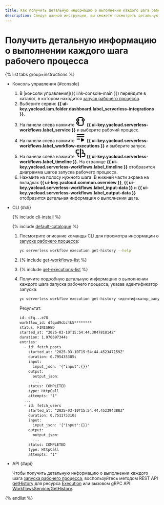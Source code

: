 ```yaml
---
title: Как получить детальную информацию о выполнении каждого шага рабочего процесса
description: Следуя данной инструкции, вы сможете посмотреть детальную информацию о выполнении каждого шага рабочего процесса {{ sw-full-name }}.
---
```


# Получить детальную информацию о выполнении каждого шага рабочего процесса

{% list tabs group=instructions %}

- Консоль управления {#console}

  1. В [консоли управления]({{ link-console-main }}) перейдите в каталог, в котором находится [запуск рабочего процесса](../../../concepts/workflows/execution.md).
  1. Выберите сервис **{{ ui-key.yacloud.iam.folder.dashboard.label_serverless-integrations }}**.
  1. На панели слева нажмите ![image](../../../../_assets/console-icons/graph-node.svg) **{{ ui-key.yacloud.serverless-workflows.label_service }}** и выберите рабочий процесс.
  1. На панели слева нажмите ![image](../../../../_assets/console-icons/bars-play.svg) **{{ ui-key.yacloud.serverless-workflows.label_workflow-executions }}** и выберите запуск.
  1. На панели слева нажмите ![image](../../../../_assets/console-icons/timeline.svg) **{{ ui-key.yacloud.serverless-workflows.label_timeline }}**. На странице **{{ ui-key.yacloud.serverless-workflows.label_timeline }}** отобразится диаграмма шагов запуска рабочего процесса.
  1. Нажмите на полосу нужного шага. В нижней части экрана на вкладках **{{ ui-key.yacloud.common.overview }}**, **{{ ui-key.yacloud.serverless-workflows.label_input-data }}** и **{{ ui-key.yacloud.serverless-workflows.label_output-data }}** отобразится детальная информация о выполнении шага.

- CLI {#cli}

  {% include [cli-install](../../../../_includes/cli-install.md) %}

  {% include [default-catalogue](../../../../_includes/default-catalogue.md) %}

  1. Посмотрите описание команды CLI для просмотра информации о [запуске рабочего процесса](../../../concepts/workflows/execution.md):

      ```bash
      yc serverless workflow execution get-history --help
      ```

  1. {% include [get-workflows-list](../../../../_includes/serverless-integrations/get-workflows-list.md) %}
  1. {% include [get-executions-list](../../../../_includes/serverless-integrations/get-executions-list.md) %}
  1. Получите подробную детальную информацию о выполнении каждого шага запуска рабочего процесса, указав идентификатор запуска:

      ```bash
      yc serverless workflow execution get-history <идентификатор_запуска>
      ```

      Результат:

      ```text
      id: dfq...e78
      workflow_id: dfqud9cbc4k5********
      status: FINISHED
      started_at: "2025-03-10T15:54:44.304781814Z"
      duration: 1.070697344s
      entries:
        - id: fetch_posts
          started_at: "2025-03-10T15:54:44.452347159Z"
          duration: 0.795435385s
          input:
            input_json: '{"input":{}}'
          output:
            output_json:
            ...
          status: COMPLETED
          type: HttpCall
          attempts: "1"
        ...
        - id: fetch_users
          started_at: "2025-03-10T15:54:44.452394388Z"
          duration: 0.751175310s
          input:
            input_json: '{"input":{}}'
          output:
            output_json:
            ...
          status: COMPLETED
          type: HttpCall
          attempts: "1"
      ```

- API {#api}

  Чтобы получить детальную информацию о выполнении каждого шага [запуска рабочего процесса](../../../concepts/workflows/execution.md), воспользуйтесь методом REST API [getHistory](../../../../serverless-integrations/workflows/api-ref/Execution/getHistory.md) для ресурса [Execution](../../../../serverless-integrations/workflows/api-ref/Execution/index.md) или вызовом gRPC API [WorkflowsService/GetHistory](../../../../serverless-integrations/workflows/api-ref/grpc/Execution/getHistory.md).

{% endlist %}